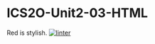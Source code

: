 # ICS2O-Unit2-03-HTML
Red is stylish.
 [![linter](https://github.com/Dania-Liu/ICS2O-Unit2-03-HTML/workflows/linter/badge.svg)](https://github.com/marketplace/actions/super-linter)
